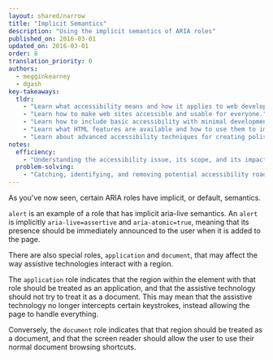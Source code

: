 ```yaml
---
layout: shared/narrow
title: "Implicit Semantics"
description: "Using the implicit semantics of ARIA roles"
published_on: 2016-03-01
updated_on: 2016-03-01
order: 8
translation_priority: 0
authors:
  - megginkearney
  - dgash
key-takeaways:
  tldr: 
    - "Learn what accessibility means and how it applies to web development."
    - "Learn how to make web sites accessible and usable for everyone."
    - "Learn how to include basic accessibility with minimal development impace."
    - "Learn what HTML features are available and how to use them to improve accessibility."
    - "Learn about advanced accessibility techniques for creating polished accessibility experiences."
notes:
  efficiency:
    - "Understanding the accessibility issue, its scope, and its impact can make you a better web developer."
  problem-solving:
    - "Catching, identifying, and removing potential accessibility roadblocks before they happen can improve your development process and reduce maintenance requirements."
---
```


As you've now seen, certain ARIA roles have implicit, or default, semantics.

`alert` is an example of a role that has implicit aria-live semantics. An `alert` is implicitly `aria-live=assertive` and `aria-atomic=true`, meaning that its presence should be immediately announced to the user when it is added to the page.

There are also special roles, `application` and `document`, that may affect the way assistive technologies interact with a region.

The `application` role indicates that the region within the element with that role should be treated as an application, and that the assistive technology should not try to treat it as a document. This may mean that the assistive technology no longer intercepts certain keystrokes, instead allowing the page to handle everything.

Conversely, the `document` role indicates that that region should be treated as a document, and that the screen reader should allow the user to use their normal document browsing shortcuts. 
